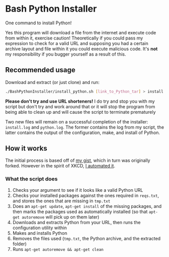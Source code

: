 # Bash Python Installer
One command to install Python!

Yes this program will download a file from the internet and execute code from within it, exercise caution! Theoretically if you could pass my expression to check for a valid URL and supposing you had a certain archive layout and file within it you could execute malicious code. It's __not__ my responsibility if you bugger yourself as a result of this.

## Recommended usage
Download and extract (or just clone) and run:
```bash
./BashPythonInstaller/install_python.sh [link_to_Python_tar] > install.log &
```
**Please don't try and use URL shorteners!** I do try and stop you with my script but don't try and work around that or it will stop the program from being able to clean up and will cause the script to terminate prematurely

Two new files will remain on a successful completion of the installer: `install.log` and `python.log`. The former contains the log from my script, the latter contains the output of the configuration, make, and install of Python.

## How it works
The initial process is based off of [my gist](https://gist.github.com/AtkLordOverAll/8477c0de5dc354a6b9549efadda7e8e6), which in turn was originally forked. However in the spirit of XKCD, [I automated it](https://xkcd.com/1319/).

### What the script does
1) Checks your argument to see if it looks like a valid Python URL
2) Checks your installed packages against the ones required in `reqs.txt`, and stores the ones that are missing in `tmp.txt`
3) Does an `apt-get update`, `apt-get install` of the missing packages, and then marks the packages used as automatically installed (so that `apt-get autoremove` will pick up on them later)
4) Downloads and extracts Python from your URL, then runs the configuration utility within
5) Makes and installs Python
6) Removes the files used (`tmp.txt`, the Python archive, and the extracted folder)
7) Runs `apt-get autoremove && apt-get clean`
